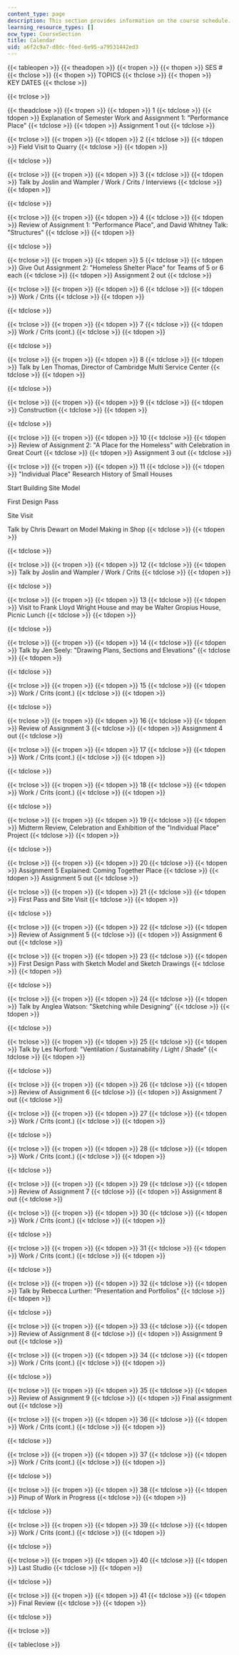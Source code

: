 ```yaml
---
content_type: page
description: This section provides information on the course schedule.
learning_resource_types: []
ocw_type: CourseSection
title: Calendar
uid: a6f2c9a7-d8dc-f6ed-6e95-a79531442ed3
---
```


{{< tableopen >}}
{{< theadopen >}}
{{< tropen >}}
{{< thopen >}}
SES #
{{< thclose >}}
{{< thopen >}}
TOPICS
{{< thclose >}}
{{< thopen >}}
KEY DATES
{{< thclose >}}

{{< trclose >}}

{{< theadclose >}}
{{< tropen >}}
{{< tdopen >}}
1
{{< tdclose >}}
{{< tdopen >}}
Explanation of Semester Work and Assignment 1: "Performance Place"
{{< tdclose >}}
{{< tdopen >}}
Assignment 1 out
{{< tdclose >}}

{{< trclose >}}
{{< tropen >}}
{{< tdopen >}}
2
{{< tdclose >}}
{{< tdopen >}}
Field Visit to Quarry
{{< tdclose >}}
{{< tdopen >}}

{{< tdclose >}}

{{< trclose >}}
{{< tropen >}}
{{< tdopen >}}
3
{{< tdclose >}}
{{< tdopen >}}
Talk by Joslin and Wampler / Work / Crits / Interviews
{{< tdclose >}}
{{< tdopen >}}

{{< tdclose >}}

{{< trclose >}}
{{< tropen >}}
{{< tdopen >}}
4
{{< tdclose >}}
{{< tdopen >}}
Review of Assignment 1: "Performance Place", and David Whitney Talk: "Structures"
{{< tdclose >}}
{{< tdopen >}}

{{< tdclose >}}

{{< trclose >}}
{{< tropen >}}
{{< tdopen >}}
5
{{< tdclose >}}
{{< tdopen >}}
Give Out Assignment 2: "Homeless Shelter Place" for Teams of 5 or 6 each
{{< tdclose >}}
{{< tdopen >}}
Assignment 2 out
{{< tdclose >}}

{{< trclose >}}
{{< tropen >}}
{{< tdopen >}}
6
{{< tdclose >}}
{{< tdopen >}}
Work / Crits
{{< tdclose >}}
{{< tdopen >}}

{{< tdclose >}}

{{< trclose >}}
{{< tropen >}}
{{< tdopen >}}
7
{{< tdclose >}}
{{< tdopen >}}
Work / Crits (cont.)
{{< tdclose >}}
{{< tdopen >}}

{{< tdclose >}}

{{< trclose >}}
{{< tropen >}}
{{< tdopen >}}
8
{{< tdclose >}}
{{< tdopen >}}
Talk by Len Thomas, Director of Cambridge Multi Service Center
{{< tdclose >}}
{{< tdopen >}}

{{< tdclose >}}

{{< trclose >}}
{{< tropen >}}
{{< tdopen >}}
9
{{< tdclose >}}
{{< tdopen >}}
Construction
{{< tdclose >}}
{{< tdopen >}}

{{< tdclose >}}

{{< trclose >}}
{{< tropen >}}
{{< tdopen >}}
10
{{< tdclose >}}
{{< tdopen >}}
Review of Assignment 2: "A Place for the Homeless" with Celebration in Great Court
{{< tdclose >}}
{{< tdopen >}}
Assignment 3 out
{{< tdclose >}}

{{< trclose >}}
{{< tropen >}}
{{< tdopen >}}
11
{{< tdclose >}}
{{< tdopen >}}
"Individual Place" Research History of Small Houses  
  
Start Building Site Model  
  
First Design Pass  
  
Site Visit  
  
Talk by Chris Dewart on Model Making in Shop
{{< tdclose >}}
{{< tdopen >}}

{{< tdclose >}}

{{< trclose >}}
{{< tropen >}}
{{< tdopen >}}
12
{{< tdclose >}}
{{< tdopen >}}
Talk by Joslin and Wampler / Work / Crits
{{< tdclose >}}
{{< tdopen >}}

{{< tdclose >}}

{{< trclose >}}
{{< tropen >}}
{{< tdopen >}}
13
{{< tdclose >}}
{{< tdopen >}}
Visit to Frank Lloyd Wright House and may be Walter Gropius House, Picnic Lunch
{{< tdclose >}}
{{< tdopen >}}

{{< tdclose >}}

{{< trclose >}}
{{< tropen >}}
{{< tdopen >}}
14
{{< tdclose >}}
{{< tdopen >}}
Talk by Jen Seely: "Drawing Plans, Sections and Elevations"
{{< tdclose >}}
{{< tdopen >}}

{{< tdclose >}}

{{< trclose >}}
{{< tropen >}}
{{< tdopen >}}
15
{{< tdclose >}}
{{< tdopen >}}
Work / Crits (cont.)
{{< tdclose >}}
{{< tdopen >}}

{{< tdclose >}}

{{< trclose >}}
{{< tropen >}}
{{< tdopen >}}
16
{{< tdclose >}}
{{< tdopen >}}
Review of Assignment 3
{{< tdclose >}}
{{< tdopen >}}
Assignment 4 out
{{< tdclose >}}

{{< trclose >}}
{{< tropen >}}
{{< tdopen >}}
17
{{< tdclose >}}
{{< tdopen >}}
Work / Crits (cont.)
{{< tdclose >}}
{{< tdopen >}}

{{< tdclose >}}

{{< trclose >}}
{{< tropen >}}
{{< tdopen >}}
18
{{< tdclose >}}
{{< tdopen >}}
Work / Crits (cont.)
{{< tdclose >}}
{{< tdopen >}}

{{< tdclose >}}

{{< trclose >}}
{{< tropen >}}
{{< tdopen >}}
19
{{< tdclose >}}
{{< tdopen >}}
Midterm Review, Celebration and Exhibition of the "Individual Place" Project
{{< tdclose >}}
{{< tdopen >}}

{{< tdclose >}}

{{< trclose >}}
{{< tropen >}}
{{< tdopen >}}
20
{{< tdclose >}}
{{< tdopen >}}
Assignment 5 Explained: Coming Together Place
{{< tdclose >}}
{{< tdopen >}}
Assignment 5 out
{{< tdclose >}}

{{< trclose >}}
{{< tropen >}}
{{< tdopen >}}
21
{{< tdclose >}}
{{< tdopen >}}
First Pass and Site Visit
{{< tdclose >}}
{{< tdopen >}}

{{< tdclose >}}

{{< trclose >}}
{{< tropen >}}
{{< tdopen >}}
22
{{< tdclose >}}
{{< tdopen >}}
Review of Assignment 5
{{< tdclose >}}
{{< tdopen >}}
Assignment 6 out
{{< tdclose >}}

{{< trclose >}}
{{< tropen >}}
{{< tdopen >}}
23
{{< tdclose >}}
{{< tdopen >}}
First Design Pass with Sketch Model and Sketch Drawings
{{< tdclose >}}
{{< tdopen >}}

{{< tdclose >}}

{{< trclose >}}
{{< tropen >}}
{{< tdopen >}}
24
{{< tdclose >}}
{{< tdopen >}}
Talk by Anglea Watson: "Sketching while Designing"
{{< tdclose >}}
{{< tdopen >}}

{{< tdclose >}}

{{< trclose >}}
{{< tropen >}}
{{< tdopen >}}
25
{{< tdclose >}}
{{< tdopen >}}
Talk by Les Norford: "Ventilation / Sustainability / Light / Shade"
{{< tdclose >}}
{{< tdopen >}}

{{< tdclose >}}

{{< trclose >}}
{{< tropen >}}
{{< tdopen >}}
26
{{< tdclose >}}
{{< tdopen >}}
Review of Assignment 6
{{< tdclose >}}
{{< tdopen >}}
Assignment 7 out
{{< tdclose >}}

{{< trclose >}}
{{< tropen >}}
{{< tdopen >}}
27
{{< tdclose >}}
{{< tdopen >}}
Work / Crits (cont.)
{{< tdclose >}}
{{< tdopen >}}

{{< tdclose >}}

{{< trclose >}}
{{< tropen >}}
{{< tdopen >}}
28
{{< tdclose >}}
{{< tdopen >}}
Work / Crits (cont.)
{{< tdclose >}}
{{< tdopen >}}

{{< tdclose >}}

{{< trclose >}}
{{< tropen >}}
{{< tdopen >}}
29
{{< tdclose >}}
{{< tdopen >}}
Review of Assignment 7
{{< tdclose >}}
{{< tdopen >}}
Assignment 8 out
{{< tdclose >}}

{{< trclose >}}
{{< tropen >}}
{{< tdopen >}}
30
{{< tdclose >}}
{{< tdopen >}}
Work / Crits (cont.)
{{< tdclose >}}
{{< tdopen >}}

{{< tdclose >}}

{{< trclose >}}
{{< tropen >}}
{{< tdopen >}}
31
{{< tdclose >}}
{{< tdopen >}}
Work / Crits (cont.)
{{< tdclose >}}
{{< tdopen >}}

{{< tdclose >}}

{{< trclose >}}
{{< tropen >}}
{{< tdopen >}}
32
{{< tdclose >}}
{{< tdopen >}}
Talk by Rebecca Lurther: "Presentation and Portfolios"
{{< tdclose >}}
{{< tdopen >}}

{{< tdclose >}}

{{< trclose >}}
{{< tropen >}}
{{< tdopen >}}
33
{{< tdclose >}}
{{< tdopen >}}
Review of Assignment 8
{{< tdclose >}}
{{< tdopen >}}
Assignment 9 out
{{< tdclose >}}

{{< trclose >}}
{{< tropen >}}
{{< tdopen >}}
34
{{< tdclose >}}
{{< tdopen >}}
Work / Crits (cont.)
{{< tdclose >}}
{{< tdopen >}}

{{< tdclose >}}

{{< trclose >}}
{{< tropen >}}
{{< tdopen >}}
35
{{< tdclose >}}
{{< tdopen >}}
Review of Assignment 9
{{< tdclose >}}
{{< tdopen >}}
Final assignment out
{{< tdclose >}}

{{< trclose >}}
{{< tropen >}}
{{< tdopen >}}
36
{{< tdclose >}}
{{< tdopen >}}
Work / Crits (cont.)
{{< tdclose >}}
{{< tdopen >}}

{{< tdclose >}}

{{< trclose >}}
{{< tropen >}}
{{< tdopen >}}
37
{{< tdclose >}}
{{< tdopen >}}
Work / Crits (cont.)
{{< tdclose >}}
{{< tdopen >}}

{{< tdclose >}}

{{< trclose >}}
{{< tropen >}}
{{< tdopen >}}
38
{{< tdclose >}}
{{< tdopen >}}
Pinup of Work in Progress
{{< tdclose >}}
{{< tdopen >}}

{{< tdclose >}}

{{< trclose >}}
{{< tropen >}}
{{< tdopen >}}
39
{{< tdclose >}}
{{< tdopen >}}
Work / Crits (cont.)
{{< tdclose >}}
{{< tdopen >}}

{{< tdclose >}}

{{< trclose >}}
{{< tropen >}}
{{< tdopen >}}
40
{{< tdclose >}}
{{< tdopen >}}
Last Studio
{{< tdclose >}}
{{< tdopen >}}

{{< tdclose >}}

{{< trclose >}}
{{< tropen >}}
{{< tdopen >}}
41
{{< tdclose >}}
{{< tdopen >}}
Final Review
{{< tdclose >}}
{{< tdopen >}}

{{< tdclose >}}

{{< trclose >}}

{{< tableclose >}}